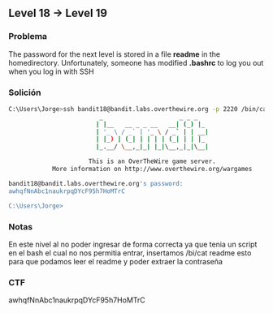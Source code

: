 ## Level 18 → Level 19

### Problema

The password for the next level is stored in a file **readme** in
the homedirectory. Unfortunately, someone has modified **.bashrc**
to log you out when you log in with SSH

### Solición

```bash
C:\Users\Jorge>ssh bandit18@bandit.labs.overthewire.org -p 2220 /bin/cat readme
                         _                     _ _ _
                        | |__   __ _ _ __   __| (_) |_
                        | '_ \ / _` | '_ \ / _` | | __|
                        | |_) | (_| | | | | (_| | | |_
                        |_.__/ \__,_|_| |_|\__,_|_|\__|

                      This is an OverTheWire game server.
            More information on http://www.overthewire.org/wargames

bandit18@bandit.labs.overthewire.org's password:
awhqfNnAbc1naukrpqDYcF95h7HoMTrC

C:\Users\Jorge>
```

### Notas

En este nivel al no poder ingresar de forma correcta ya que tenia un script en el bash el cual no nos permitia entrar, insertamos /bi/cat readme esto para que podamos leer el readme y poder extraer la contraseña

### CTF

awhqfNnAbc1naukrpqDYcF95h7HoMTrC